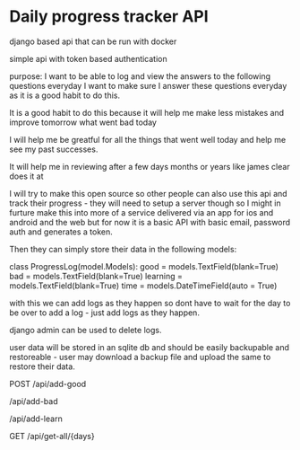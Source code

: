 # Daily progress tracker API
 
django based api that can be run with docker

simple api with token based authentication


purpose:
I want to be able to log and view the answers to the following questions everyday
I want to make sure I answer these questions everyday as it is a good habit to do this.

It is a good habit to do this because it will help me make less mistakes and improve tomorrow what went bad today 

I will help me be greatful for all the things that went well today and help me see my past successes.

It will help me in reviewing after a few days months or years like james clear does it at 

I will try to make this open source so other people can also use this api and track their progress - they will need to setup a server though so I might in furture make this into more of a service delivered via an app for ios and android and the web but for now it is a basic API with basic email, password auth and generates a token.

Then they can simply store their data in the following models:


class ProgressLog(model.Models):
    good = models.TextField(blank=True)
    bad = models.TextField(blank=True)
    learning = models.TextField(blank=True)
    time = models.DateTimeField(auto = True)



with this we can add logs as they happen so dont have to wait for the day to be over to add a log - just add logs as they happen.

django admin can be used to delete logs.


user data will be stored in an sqlite db and should be easily backupable and restoreable - user may download a backup file and upload the same to restore their data.

POST
/api/add-good


/api/add-bad

/api/add-learn

GET
/api/get-all/{days}



